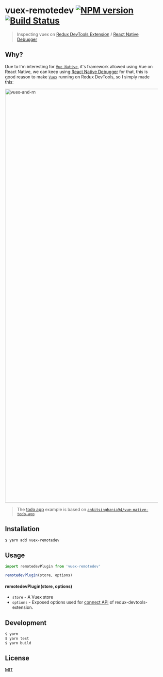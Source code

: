 # vuex-remotedev [![NPM version](http://img.shields.io/npm/v/vuex-remotedev.svg?style=flat)](https://www.npmjs.com/package/vuex-remotedev) [![Build Status](https://travis-ci.org/jhen0409/vuex-remotedev.svg?branch=master)](https://travis-ci.org/jhen0409/vuex-remotedev)

> Inspecting vuex on [Redux DevTools Extension](https://github.com/zalmoxisus/redux-devtools-extension) / [React Native Debugger](https://github.com/jhen0409/react-native-debugger)

## Why?

Due to I'm interesting for [`Vue Native`](https://github.com/GeekyAnts/vue-native-core), it's framework allowed using Vue on React Native, we can keep using [React Native Debugger](https://github.com/jhen0409/react-native-debugger) for that, this is good reason to make [`Vuex`](https://github.com/vuejs/vuex) running on Redux DevTools, so I simply made this:

<img width="1360" alt="vuex-and-rn" src="https://user-images.githubusercontent.com/3001525/41462483-9844892e-70c5-11e8-8f4a-9d3cd8abc205.png">

> The [todo app](example) example is based on [`ankitsinghania94/vue-native-todo-app`](https://github.com/ankitsinghania94/vue-native-todo-app)

## Installation

```bash
$ yarn add vuex-remotedev
```

## Usage

```js
import remotedevPlugin from 'vuex-remotedev'

remotedevPlugin(store, options)
```

#### remotedevPlugin(store, options)

- `store` - A Vuex store
- `options` - Exposed options used for [connect API](https://github.com/zalmoxisus/redux-devtools-extension/blob/master/docs/API/Arguments.md#options) of redux-devtools-extension.

## Development

```bash
$ yarn
$ yarn test
$ yarn build
```

## License

[MIT](LICENSE.md)
